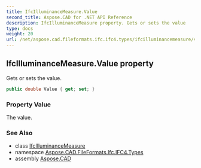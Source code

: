```yaml
---
title: IfcIlluminanceMeasure.Value
second_title: Aspose.CAD for .NET API Reference
description: IfcIlluminanceMeasure property. Gets or sets the value
type: docs
weight: 20
url: /net/aspose.cad.fileformats.ifc.ifc4.types/ifcilluminancemeasure/value/
---
```

## IfcIlluminanceMeasure.Value property

Gets or sets the value.

```csharp
public double Value { get; set; }
```

### Property Value

The value.

### See Also

* class [IfcIlluminanceMeasure](../)
* namespace [Aspose.CAD.FileFormats.Ifc.IFC4.Types](../../ifcilluminancemeasure/)
* assembly [Aspose.CAD](../../../)


